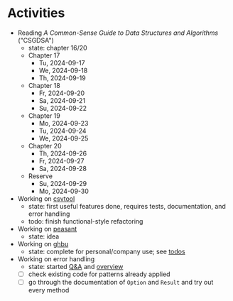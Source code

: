 # Activities

- Reading _A Common-Sense Guide to Data Structures and Algorithms_ ("CSGDSA")
    - state: chapter 16/20
    - Chapter 17
        - Tu, 2024-09-17
        - We, 2024-09-18
        - Th, 2024-09-19
    - Chapter 18
        - Fr, 2024-09-20
        - Sa, 2024-09-21
        - Su, 2024-09-22
    - Chapter 19
        - Mo, 2024-09-23
        - Tu, 2024-09-24
        - We, 2024-09-25
    - Chapter 20
        - Th, 2024-09-26
        - Fr, 2024-09-27
        - Sa, 2024-09-28
    - Reserve
        - Su, 2024-09-29
        - Mo, 2024-09-30
- Working on [csvtool](https://github.com/patrickbucher/csvtool)
    - state: first useful features done, requires tests, documentation, and
      error handling
    - todo: finish functional-style refactoring
- Working on [peasant](https://github.com/patrickbucher/peasant)
    - state: idea
- Working on [ghbu](https://github.com/patrickbucher/ghbu)
    - state: complete for personal/company use; see
      [todos](https://github.com/patrickbucher/ghbu?tab=readme-ov-file#todo)
- Working on error handling
    - state: started [Q&A](error-handling/error-handling.md) and
      [overview](error-handling/error-handling.png)
    - [ ] check existing code for patterns already applied
    - [ ] go through the documentation of `Option` and `Result` and try out every method
